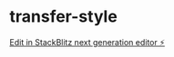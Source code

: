 # transfer-style

[Edit in StackBlitz next generation editor ⚡️](https://stackblitz.com/~/github.com/mcjmk/transfer-style)